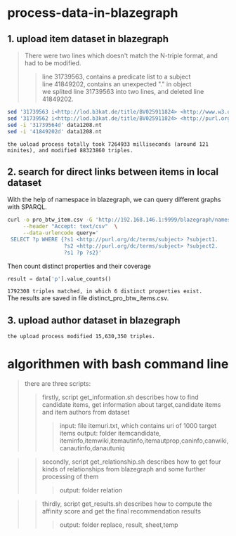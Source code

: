 # process-data-in-blazegraph
## 1. upload item dataset in blazegraph 
>There were two lines which doesn't match the N-triple format, and had to be modified. <br>
>> line 31739563, contains a predicate list to a subject<br>
>> line 41849202, contains an unexpected "." in object<br>
>we splited line 31739563 into two lines, and deleted line 41849202.<br> 
```Bash
sed '31739563 i<http://lod.b3kat.de/title/BV025911824> <http://www.w3.org/1999/02/22-rdf-syntax-ns#type> <http://purl.org/ontology/bibo/Book> .' -i data1208.nt
sed '31739562 i<http://lod.b3kat.de/title/BV025911824> <http://purl.org/dc/terms/subject> <http://d-nb.info/gnd/4025243-7> .' -i data1208.nt
sed -i '31739564d' data1208.nt
sed -i '41849202d' data1208.nt
```
`the uoload process totally took 7264933 milliseconds (around 121 minites), and modified 88323860 triples.`

## 2. search for direct links between items in local dataset
With the help of namespace in blazegraph, we can query different graphs with SPARQL. 
```Bash
curl -o pro_btw_item.csv -G 'http://192.168.146.1:9999/blazegraph/namespace/data00/sparql' \
     --header "Accept: text/csv"  \
     --data-urlencode query='
 SELECT ?p WHERE {?s1 <http://purl.org/dc/terms/subject> ?subject1.
                  ?s2 <http://purl.org/dc/terms/subject> ?subject2.
                  ?s1 ?p ?s2}'
```
Then count distinct properties and their coverage 
```Python
result = data['p'].value_counts()
```
`1792308 triples matched, in which 6 distinct properties exist. `<br>
The results are saved in file distinct_pro_btw_items.csv. 

## 3. upload author dataset in blazegraph
`the upload process modified 15,630,350 triples.`

# algorithmen with bash command line
>there are three scripts:
>> firstly, script get_information.sh describes how to find candidate items, get information about target,candidate items and item authors from dataset
>>> input: file itemuri.txt, which contains uri of 1000 target items
>>> output: folder itemcandidate, iteminfo,itemwiki,itemautinfo,itemautprop,caninfo,canwiki,canautinfo,danautuniq 

>> secondly, script get_relationship.sh describes how to get four kinds of relationships from blazegraph and some further processing of them
>>>output: folder relation

>> thirdly, script get_results.sh describes how to compute the affinity score and get the final recommendation results 
>>>output: folder replace, result, sheet,temp
